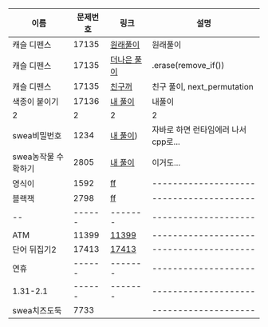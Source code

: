 

|이름|문제번호|링크|설명|
|--|------|-------|--------------------|
|캐슬 디펜스|17135|[원래풀이](https://www.acmicpc.net/source/share/6594c1ed8a4a423e8dd5595ff68f3347)|원래풀이|
|캐슬 디펜스|17135|[더나은 풀이](https://github.com/phantomsquid0928/HELLGORITHM/blob/main/%EB%B0%B1%EC%A4%80/Gold/17135.%E2%80%85%EC%BA%90%EC%8A%AC%E2%80%85%EB%94%94%ED%8E%9C%EC%8A%A4/%EC%BA%90%EC%8A%AC%E2%80%85%EB%94%94%ED%8E%9C%EC%8A%A4.cc)|.erase(remove_if())|
|캐슬 디펜스|17135|[친구꺼](https://www.acmicpc.net/source/share/83b894a1f0c64219acd2ce366e33b64e)|친구 풀이, next_permutation|
|색종이 붙이기|17136|[내 풀이](http://boj.kr/685d4e142a134bc1b304b58fb1d2fd22)|내풀이|
|2|2|2|2|
|swea비밀번호|1234|[내 풀이](https://github.com/phantomsquid0928/HELLGORITHM/tree/main/SWEA/D3/1234.%E2%80%85%EF%BC%BBS%EF%BC%8FW%E2%80%85%EB%AC%B8%EC%A0%9C%ED%95%B4%EA%B2%B0%E2%80%85%EA%B8%B0%EB%B3%B8%EF%BC%BD%E2%80%8510%EC%9D%BC%EC%B0%A8%E2%80%85%EF%BC%8D%E2%80%85%EB%B9%84%EB%B0%80%EB%B2%88%ED%98%B8))|자바로 하면 런타임에러 나서 cpp로...|
|swea농작물 수확하기|2805|[내 풀이](https://github.com/phantomsquid0928/HELLGORITHM/tree/main/SWEA/D3/2805.%E2%80%85%EB%86%8D%EC%9E%91%EB%AC%BC%E2%80%85%EC%88%98%ED%99%95%ED%95%98%EA%B8%B0)|이거도...|
|영식이|1592|[ff](http://boj.kr/75472ea0e9f748cf86944bf890149138)|--------------------|
|블랙잭|2798|[ff](http://boj.kr/748244b55b77467bbfc42c3bdffc71f2)|--------------------|
|--|------|-------|--------------------|
|ATM|11399|[11399](https://github.com/phantomsquid0928/HELLGORITHM/tree/main/%EB%B0%B1%EC%A4%80/Silver/11399.%E2%80%85ATM)|--------------------|
|단어 뒤집기2|17413|[17413](https://github.com/phantomsquid0928/HELLGORITHM/tree/main/%EB%B0%B1%EC%A4%80/Silver/17413.%E2%80%85%EB%8B%A8%EC%96%B4%E2%80%85%EB%92%A4%EC%A7%91%EA%B8%B0%E2%80%852)|--------------------|
|연휴|------|-------|--------------------|
|1.31-2.1|------|-------|--------------------|
|swea치즈도둑|7733|[](https://github.com/phantomsquid0928/HELLGORITHM/tree/main/SWEA/D4/7733.%E2%80%85%EC%B9%98%EC%A6%88%E2%80%85%EB%8F%84%EB%91%91)|--------------------|




